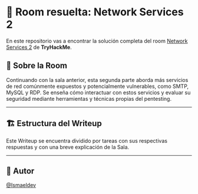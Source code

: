 # 🚪 Room resuelta: Network Services 2
En este repositorio vas a encontrar la solución completa del room [Network Services 2](https://tryhackme.com/room/networkservices2) de **TryHackMe**.

## 📝 Sobre la Room
Continuando con la sala anterior, esta segunda parte aborda más servicios de red comúnmente expuestos y potencialmente vulnerables, como SMTP, MySQL y RDP. Se enseña cómo interactuar con estos servicios y evaluar su seguridad mediante herramientas y técnicas propias del pentesting.

---

## 🏗️ Estructura del Writeup
Este Writeup se encuentra dividido por tareas con sus respectivas respuestas y con una breve explicación de la Sala.

---

## 🥷 Autor
[@Ismaeldev](https://www.ismaeldev.com/)
